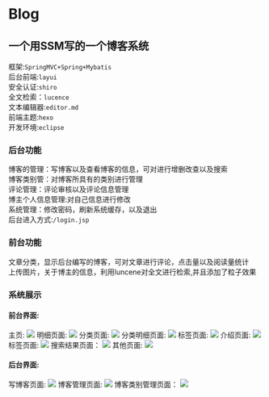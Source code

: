 # Blog
## 一个用SSM写的一个博客系统
框架:`SpringMVC+Spring+Mybatis`<br>
后台前端:`layui`<br>
安全认证:`shiro`<br>
全文检索：`lucence`<br>
文本编辑器:`editor.md`<br>
前端主题:`hexo`<br>
开发环境:`eclipse`<br>
### 后台功能
博客的管理：写博客以及查看博客的信息，可对进行增删改查以及搜索<br>
博客类别管：对博客所具有的类别进行管理<br>
评论管理：评论审核以及评论信息管理<br>
博主个人信息管理:对自己信息进行修改<br>
系统管理：修改密码，刷新系统缓存，以及退出<br>
后台进入方式:`/login.jsp`<br>
### 前台功能
文章分类，显示后台编写的博客，可对文章进行评论，点击量以及阅读量统计<br>
上传图片，关于博主的信息，利用luncene对全文进行检索,并且添加了粒子效果<br>
### 系统展示
#### 前台界面:
主页:
![](https://github.com/SinceNovember/Blog/blob/master/upload/1.png)
明细页面:
![](https://github.com/SinceNovember/Blog/blob/master/backgroundimage/detail.png)
分类页面:
![](https://github.com/SinceNovember/Blog/blob/master/backgroundimage/category.png)
分类明细页面:
![](https://github.com/SinceNovember/Blog/blob/master/backgroundimage/categories.png)
标签页面:
![](https://github.com/SinceNovember/Blog/blob/master/backgroundimage/tags.png)
介绍页面:
![](https://github.com/SinceNovember/Blog/blob/master/backgroundimage/about.png)
标签页面:
![](https://github.com/SinceNovember/Blog/blob/master/backgroundimage/tags.png)
搜索结果页面：
![](https://github.com/SinceNovember/Blog/blob/master/backgroundimage/search.png)
其他页面:
![](https://github.com/SinceNovember/Blog/blob/master/backgroundimage/other.png)
#### 后台界面:
写博客页面:
![](https://github.com/SinceNovember/Blog/blob/master/backgroundimage/writeblog.png)
博客管理页面:
![](https://github.com/SinceNovember/Blog/blob/master/backgroundimage/blogmanager.png)
博客类别管理页面：
![](https://github.com/SinceNovember/Blog/blob/master/backgroundimage/blogtype.png)

